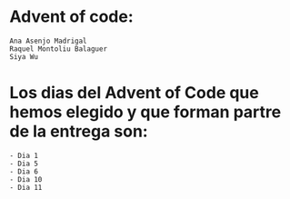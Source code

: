 # Advent of code:

	Ana Asenjo Madrigal
	Raquel Montoliu Balaguer
	Siya Wu

# Los dias del Advent of Code que hemos elegido y que forman partre de la entrega son:

	- Dia 1
	- Dia 5
	- Dia 6
	- Dia 10
	- Dia 11
